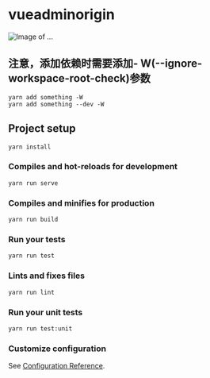 # vueadminorigin

![Image of ...](https://github.com/yourname/your-repository/raw/master/folder/xxx.gif)

## 注意，添加依赖时需要添加- W(--ignore-workspace-root-check)参数
```
yarn add something -W
yarn add something --dev -W
```

## Project setup
```
yarn install
```

### Compiles and hot-reloads for development
```
yarn run serve
```

### Compiles and minifies for production
```
yarn run build
```

### Run your tests
```
yarn run test
```

### Lints and fixes files
```
yarn run lint
```

### Run your unit tests
```
yarn run test:unit
```

### Customize configuration
See [Configuration Reference](https://cli.vuejs.org/config/).
